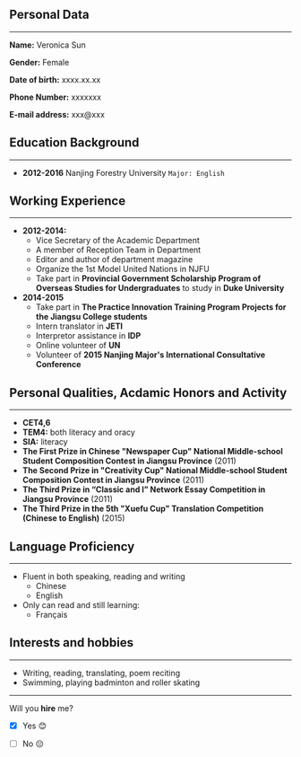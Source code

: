 ## Personal Data
* * *
**Name:** Veronica Sun

**Gender:** Female

**Date of birth:** xxxx.xx.xx

**Phone Number:** xxxxxxx

**E-mail address:** xxx@xxx

## Education Background
* * *
* **2012-2016** Nanjing Forestry University `Major: English`

## Working Experience ##
* * *
* **2012-2014:** 
  + Vice Secretary of the Academic Department
  + A member of Reception Team in Department
  + Editor and author of department magazine
  + Organize the 1st Model United Nations in NJFU
  + Take part in **Provincial Government Scholarship Program of Overseas Studies for Undergraduates** to study in **Duke University**
* **2014-2015**
  + Take part in **The Practice Innovation Training Program Projects for the Jiangsu College students**
  + Intern translator in **JETI**
  + Interpretor assistance in **IDP**
  + Online volunteer of **UN**
  + Volunteer of **2015 Nanjing Major's International Consultative Conference**
  
## Personal Qualities, Acdamic Honors and Activity
* * *
* **CET4,6**
* **TEM4:** both literacy and oracy
* **SIA:** literacy
* **The First Prize in Chinese "Newspaper Cup" National Middle-school Student Composition Contest in Jiangsu Province** \(2011)
* **The Second Prize in "Creativity Cup" National Middle-school Student Composition Contest in Jiangsu Province** \(2011)
* **The Third Prize in “Classic and I” Network Essay Competition in Jiangsu Province** \(2011)
* **The Third Prize in the 5th "Xuefu Cup" Translation Competition \(Chinese to English)** \(2015)

## Language Proficiency
* * *
* Fluent in both speaking, reading and writing
  + Chinese
  + English
* Only can read and still learning:
  + Français
  
## Interests and hobbies
* * *
* Writing, reading, translating, poem reciting
* Swimming, playing badminton and roller skating


* * *
Will you **hire** me?
- [x] Yes :blush:
- [ ] No :pensive:

